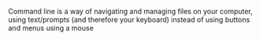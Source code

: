 Command line is a way of navigating and managing files on your computer, using text/prompts (and therefore your keyboard) instead of using buttons and menus using a mouse

